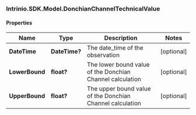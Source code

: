 ### Intrinio.SDK.Model.DonchianChannelTechnicalValue
#### Properties

Name | Type | Description | Notes
------------ | ------------- | ------------- | -------------
**DateTime** | **DateTime?** | The date_time of the observation | [optional] 
**LowerBound** | **float?** | The lower bound value of the Donchian Channel calculation | [optional] 
**UpperBound** | **float?** | The upper bound value of the Donchian Channel calculation | [optional] 


